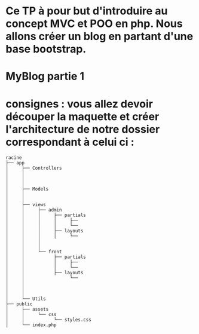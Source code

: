 # Ce TP à pour but d'introduire au concept MVC et POO en php. Nous allons créer un blog en partant d'une base bootstrap.

# MyBlog partie 1
# consignes : vous allez devoir découper la maquette  et créer l'architecture de notre dossier correspondant à celui ci :
    racine
    ├── app
    │     ├── Controllers
    │     │     
    │     │     
    │     │     
    │     ├── Models
    │     │    
    │     │    
    │     ├── views
    │     │     ├── admin
    │     │     │     ├── partials
    │     │     │     │     ├──
    │     │     │     │     └──
    │     │     │     ├── layouts
    │     │     │     │     └──
    │     │     │    
    │     │     │    
    │     │     └── front
    │     │           ├── partials
    │     │           │     ├── 
    │     │           │     └── 
    │     │           ├── layouts
    │     │                 └── 
    │     │           
    │     │           
    │     │           
    │     └── Utils
    ├── public
    │     ├── assets
    │     │     └── css
    │     │           └── styles.css
    │     └── index.php
              

